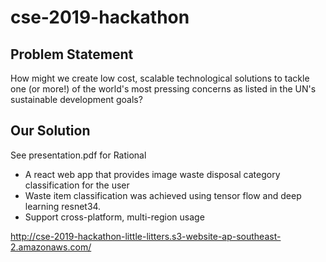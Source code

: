 # cse-2019-hackathon

## Problem Statement
How might we create low cost, scalable technological solutions to tackle one (or more!) of the world's most pressing concerns as listed in the UN's sustainable development goals?

## Our Solution

See presentation.pdf for Rational

- A react web app that provides image waste disposal category classification for the user 
- Waste item classification was achieved using tensor flow and deep learning resnet34.
- Support cross-platform, multi-region usage 

http://cse-2019-hackathon-little-litters.s3-website-ap-southeast-2.amazonaws.com/
